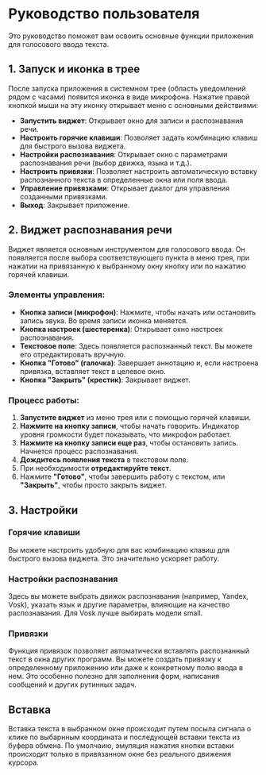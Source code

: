 # Руководство пользователя

Это руководство поможет вам освоить основные функции приложения для голосового ввода текста.

## 1. Запуск и иконка в трее

После запуска приложения в системном трее (область уведомлений рядом с часами) появится иконка в виде микрофона. Нажатие правой кнопкой мыши на эту иконку открывает меню с основными действиями:

- **Запустить виджет**: Открывает окно для записи и распознавания речи.
- **Настроить горячие клавиши**: Позволяет задать комбинацию клавиш для быстрого вызова виджета.
- **Настройки распознавания**: Открывает окно с параметрами распознавания речи (выбор движка, языка и т.д.).
- **Настроить привязки**: Позволяет настроить автоматическую вставку распознанного текста в определенные окна или поля ввода.
- **Управление привязками**: Открывает диалог для управления созданными привязками.
- **Выход**: Закрывает приложение.

## 2. Виджет распознавания речи

Виджет является основным инструментом для голосового ввода. Он появляется после выбора соответствующего пункта в меню трея, при нажатии на привязанную к выбранному окну кнопку или по нажатию горячей клавиши.

### Элементы управления:

- **Кнопка записи (микрофон)**: Нажмите, чтобы начать или остановить запись звука. Во время записи иконка меняется.
- **Кнопка настроек (шестеренка)**: Открывает окно настроек распознавания.
- **Текстовое поле**: Здесь появляется распознанный текст. Вы можете его отредактировать вручную.
- **Кнопка "Готово" (галочка)**: Завершает аннотацию и, если настроена привязка, вставляет текст в целевое окно.
- **Кнопка "Закрыть" (крестик)**: Закрывает виджет.

### Процесс работы:

1.  **Запустите виджет** из меню трея или с помощью горячей клавиши.
2.  **Нажмите на кнопку записи**, чтобы начать говорить. Индикатор уровня громкости будет показывать, что микрофон работает.
3.  **Нажмите на кнопку записи еще раз**, чтобы остановить запись. Начнется процесс распознавания.
4.  **Дождитесь появления текста** в текстовом поле.
5.  При необходимости **отредактируйте текст**.
6.  Нажмите **"Готово"**, чтобы завершить работу с текстом, или **"Закрыть"**, чтобы просто закрыть виджет.

## 3. Настройки

### Горячие клавиши

Вы можете настроить удобную для вас комбинацию клавиш для быстрого вызова виджета. Это значительно ускоряет работу.

### Настройки распознавания

Здесь вы можете выбрать движок распознавания (например, Yandex, Vosk), указать язык и другие параметры, влияющие на качество распознавания. Для Vosk лучше выбирать модели small.

### Привязки

Функция привязок позволяет автоматически вставлять распознанный текст в окна других программ. Вы можете создать привязку к определенному приложению или даже к конкретному полю ввода в нем. Это особенно полезно для заполнения форм, написания сообщений и других рутинных задач.


## Вставка 

Вставка текста в выбранном окне происходит путем посыла сигнала о клике по выбарнным координата и последующей вставки текста из буфера обмена. По умолчаию, эмуляция нажатия кнопки вставки происходит только в привязанном окне без реального движения курсора.
